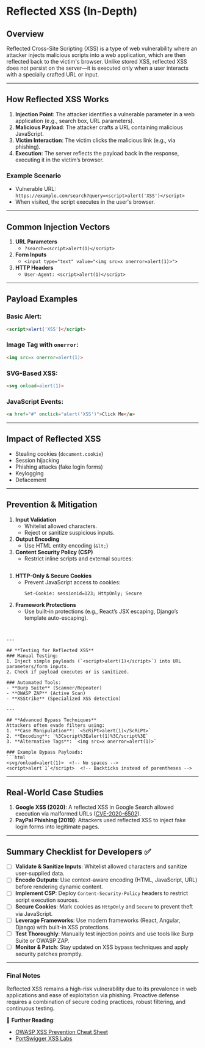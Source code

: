 

# **Reflected XSS (In-Depth)**

## **Overview**
Reflected Cross-Site Scripting (XSS) is a type of web vulnerability where an attacker injects malicious scripts into a web application, which are then reflected back to the victim's browser. Unlike stored XSS, reflected XSS does not persist on the server—it is executed only when a user interacts with a specially crafted URL or input.

---

## **How Reflected XSS Works**
1. **Injection Point**: The attacker identifies a vulnerable parameter in a web application (e.g., search box, URL parameters).
2. **Malicious Payload**: The attacker crafts a URL containing malicious JavaScript.
3. **Victim Interaction**: The victim clicks the malicious link (e.g., via phishing).
4. **Execution**: The server reflects the payload back in the response, executing it in the victim’s browser.

### **Example Scenario**
- Vulnerable URL:  
  `https://example.com/search?query=<script>alert('XSS')</script>`
- When visited, the script executes in the user's browser.

---

## **Common Injection Vectors**
1. **URL Parameters**  
   - `?search=<script>alert(1)</script>`
2. **Form Inputs**  
   - `<input type="text" value="<img src=x onerror=alert(1)>">`
3. **HTTP Headers**  
   - `User-Agent: <script>alert(1)</script>`

---

## **Payload Examples**
### Basic Alert:
```html
<script>alert('XSS')</script>
```
### Image Tag with `onerror`:
```html
<img src=x onerror=alert(1)>
```
### SVG-Based XSS:
```html
<svg onload=alert(1)>
```
### JavaScript Events:
```html
<a href="#" onclick="alert('XSS')">Click Me</a>
```

---

## **Impact of Reflected XSS**
- Stealing cookies (`document.cookie`)
- Session hijacking
- Phishing attacks (fake login forms)
- Keylogging
- Defacement

---

## **Prevention & Mitigation**
1. **Input Validation**  
   - Whitelist allowed characters.
   - Reject or sanitize suspicious inputs.
2. **Output Encoding**  
   - Use HTML entity encoding (`&lt;`) 
1. **Content Security Policy (CSP)**  
   - Restrict inline scripts and external sources:  
 ```http      Content-Security-Policy: default-src 'self'; script-src 'unsafe-inline'
```
1. **HTTP-Only & Secure Cookies**  
   - Prevent JavaScript access to cookies:  
     ```http
     Set-Cookie: sessionid=123; HttpOnly; Secure
     ```
5. **Framework Protections**  
   - Use built-in protections (e.g., React’s JSX escaping, Django’s template auto-escaping).  
```


---

## **Testing for Reflected XSS**  
### Manual Testing:  
1. Inject simple payloads (`<script>alert(1)</script>`) into URL parameters/form inputs.  
2. Check if payload executes or is sanitized.  

### Automated Tools:  
- **Burp Suite** (Scanner/Repeater)  
- **OWASP ZAP** (Active Scan)  
- **XSStrike** (Specialized XSS detection)  

---

## **Advanced Bypass Techniques**  
Attackers often evade filters using:  
1. **Case Manipulation**: `<ScRiPt>alert(1)</ScRiPt>`  
2. **Encoding**: `%3Cscript%3Ealert(1)%3C/script%3E`  
3. **Alternative Tags**: `<img src=x onerror=alert(1)>`  

### Example Bypass Payloads:  
```html
<svg/onload=alert(1)>  <!-- No spaces -->
<script>alert`1`</script>  <!-- Backticks instead of parentheses -->
```

---

## **Real-World Case Studies**  
1. **Google XSS (2020)**: A reflected XSS in Google Search allowed execution via malformed URLs ([CVE-2020-6502](https://cve.mitre.org/cgi-bin/cvename.cgi?name=CVE-2020-6502)).  
2. **PayPal Phishing (2019)**: Attackers used reflected XSS to inject fake login forms into legitimate pages.  

---

## **Summary Checklist for Developers** ✅


- [ ] **Validate & Sanitize Inputs**: Whitelist allowed characters and sanitize user-supplied data.  
- [ ] **Encode Outputs**: Use context-aware encoding (HTML, JavaScript, URL) before rendering dynamic content.  
- [ ] **Implement CSP**: Deploy `Content-Security-Policy` headers to restrict script execution sources.  
- [ ] **Secure Cookies**: Mark cookies as `HttpOnly` and `Secure` to prevent theft via JavaScript.  
- [ ] **Leverage Frameworks**: Use modern frameworks (React, Angular, Django) with built-in XSS protections.  
- [ ] **Test Thoroughly**: Manually test injection points and use tools like Burp Suite or OWASP ZAP.  
- [ ] **Monitor & Patch**: Stay updated on XSS bypass techniques and apply security patches promptly.  

---

### **Final Notes**  
Reflected XSS remains a high-risk vulnerability due to its prevalence in web applications and ease of exploitation via phishing. Proactive defense requires a combination of secure coding practices, robust filtering, and continuous testing.  

🔗 **Further Reading**:  
- [OWASP XSS Prevention Cheat Sheet](https://cheatsheetseries.owasp.org/cheatsheets/Cross_Site_Scripting_Prevention_Cheat_Sheet.html)  
- [PortSwigger XSS Labs](https://portswigger.net/web-security/cross-site-scripting)